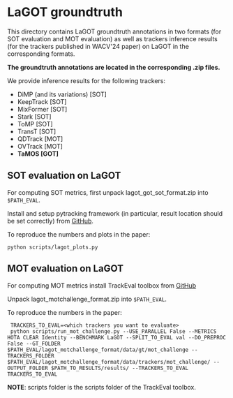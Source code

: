 # LaGOT groundtruth

This directory contains LaGOT groundtruth annotations in two formats (for SOT
evaluation and MOT evaluation) as well as trackers inference results (for the
trackers published in WACV'24 paper) on LaGOT in
the corresponding formats.

**The groundtruth annotations are located in the corresponding .zip files.**

We provide inference results for the following trackers: 

- DiMP (and its variations) [SOT]
- KeepTrack [SOT]
- MixFormer [SOT]
- Stark [SOT]
- ToMP [SOT]
- TransT [SOT]
- QDTrack [MOT]
- OVTrack [MOT]
- **TaMOS [GOT]**

## SOT evaluation on LaGOT

For computing SOT metrics, first unpack lagot_got_sot_format.zip into
`$PATH_EVAL`.

Install and setup pytracking framework (in particular, result location should be set correctly) from [GitHub](https://github.com/visionml/pytracking/tree/master).

To reproduce the numbers and plots in the paper:

``
python scripts/lagot_plots.py
``



## MOT evaluation on LaGOT

For computing MOT metrics install TrackEval toolbox from [GitHub](https://github.com/JonathonLuiten/TrackEval)

Unpack lagot_motchallenge_format.zip into `$PATH_EVAL`.

To reproduce the numbers in the paper:

     TRACKERS_TO_EVAL=<which trackers you want to evaluate>
     python scripts/run_mot_challenge.py --USE_PARALLEL False --METRICS HOTA CLEAR Identity --BENCHMARK LaGOT --SPLIT_TO_EVAL val --DO_PREPROC False --GT_FOLDER $PATH_EVAL/lagot_motchallenge_format/data/gt/mot_challenge --TRACKERS_FOLDER $PATH_EVAL/lagot_motchallenge_format/data/trackers/mot_challenge/ --OUTPUT_FOLDER $PATH_TO_RESULTS/results/ --TRACKERS_TO_EVAL TRACKERS_TO_EVAL

**NOTE**: scripts folder is the scripts folder of the TrackEval toolbox.
